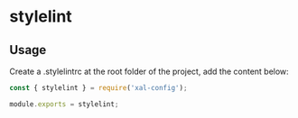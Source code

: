 # stylelint

## Usage

Create a .stylelintrc at the root folder of the project, add the content below:

```js
const { stylelint } = require('xal-config');

module.exports = stylelint;
```

